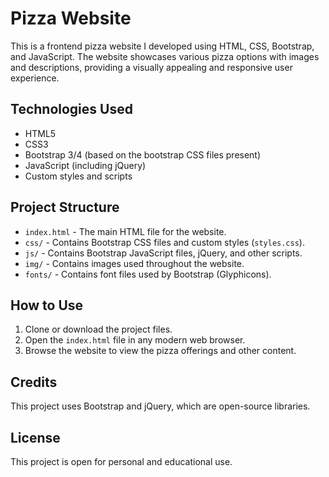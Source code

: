 # Pizza Website

This is a frontend pizza website I developed using HTML, CSS, Bootstrap, and JavaScript. The website showcases various pizza options with images and descriptions, providing a visually appealing and responsive user experience.

## Technologies Used

- HTML5
- CSS3
- Bootstrap 3/4 (based on the bootstrap CSS files present)
- JavaScript (including jQuery)
- Custom styles and scripts

## Project Structure

- `index.html` - The main HTML file for the website.
- `css/` - Contains Bootstrap CSS files and custom styles (`styles.css`).
- `js/` - Contains Bootstrap JavaScript files, jQuery, and other scripts.
- `img/` - Contains images used throughout the website.
- `fonts/` - Contains font files used by Bootstrap (Glyphicons).

## How to Use

1. Clone or download the project files.
2. Open the `index.html` file in any modern web browser.
3. Browse the website to view the pizza offerings and other content.

## Credits

This project uses Bootstrap and jQuery, which are open-source libraries.

## License

This project is open for personal and educational use.

